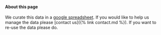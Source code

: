 <div class="bg-light mt-4  p-4" markdown="1">

#### About this page

We curate this data in a [google spreadsheet](https://docs.google.com/spreadsheets/d/1-Eugy7Wfl0O2dSach2D2dOoE8JEW2tI3sqChuCvLUYg/edit?usp=sharing). If you would like to help us manage the data please [contact us]({% link contact.md %}). If you want to re-use the data please do.

</div>